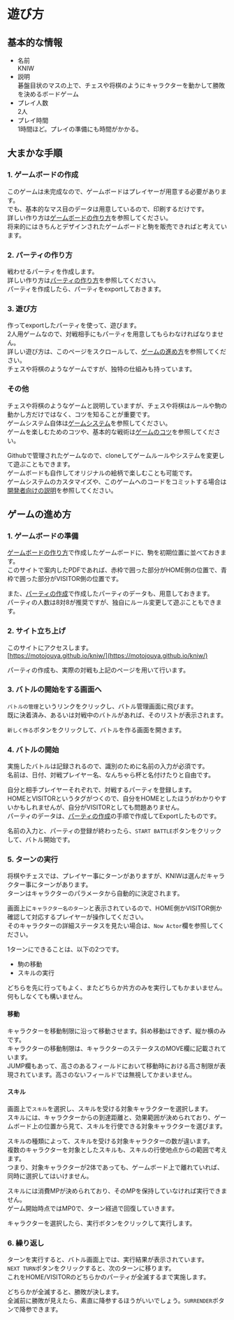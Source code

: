 
# 遊び方

## 基本的な情報
- 名前  
  KNIW  
- 説明  
  碁盤目状のマスの上で、チェスや将棋のようにキャラクターを動かして勝敗を決めるボードゲーム  
- プレイ人数  
  2人  
- プレイ時間  
  1時間ほど。プレイの準備にも時間がかかる。  

## 大まかな手順

### 1. ゲームボードの作成
このゲームは未完成なので、ゲームボードはプレイヤーが用意する必要があります。  
でも、基本的なマス目のデータは用意しているので、印刷するだけです。  
詳しい作り方は[ゲームボードの作り方](/docs/play/make_game_board.md)を参照してください。  
将来的にはきちんとデザインされたゲームボードと駒を販売できればと考えています。  

### 2. パーティの作り方
戦わせるパーティを作成します。  
詳しい作り方は[パーティの作り方](/docs/play/build_party.md)を参照してください。  
パーティを作成したら、パーティをexportしておきます。  

### 3. 遊び方
作ってexportしたパーティを使って、遊びます。  
2人用ゲームなので、対戦相手にもパーティを用意してもらわなければなりません。  
詳しい遊び方は、このページをスクロールして、[ゲームの進め方](/docs/play/how_to_play.md#ゲームの進め方)を参照してください。  
チェスや将棋のようなゲームですが、独特の仕組みも持っています。  

### その他
チェスや将棋のようなゲームと説明していますが、チェスや将棋はルールや駒の動かし方だけではなく、コツを知ることが重要です。  
ゲームシステム自体は[ゲームシステム](/docs/system/game_system.md)を参照してください。  
ゲームを楽しむためのコツや、基本的な戦術は[ゲームのコツ](/docs/play/tips_for_play.md)を参照してください。  

Githubで管理されたゲームなので、cloneしてゲームルールやシステムを変更して遊ぶこともできます。  
ゲームボードも自作してオリジナルの絵柄で楽しむことも可能です。  
ゲームシステムのカスタマイズや、このゲームへのコードをコミットする場合は[開発者向けの説明](/docs/develop/how_to_develop.md)を参照してください。  

## ゲームの進め方

### 1. ゲームボードの準備
[ゲームボードの作り方](/docs/play/make_game_board.md)で作成したゲームボードに、駒を初期位置に並べておきます。  
このサイトで案内したPDFであれば、赤枠で囲った部分がHOME側の位置で、青枠で囲った部分がVISITOR側の位置です。  

また、[パーティの作成](/docs/play/build_party.md)で作成したパーティのデータも、用意しておきます。  
パーティの人数は8対8が推奨ですが、独自にルール変更して遊ぶこともできます。  

### 2. サイト立ち上げ
このサイトにアクセスします。  
[https://motojouya.github.io/kniw/](https://motojouya.github.io/kniw/)  

パーティの作成も、実際の対戦も上記のページを用いて行います。  

### 3. バトルの開始をする画面へ
`バトルの管理`というリンクをクリックし、バトル管理画面に飛びます。  
既に決着済み、あるいは対戦中のバトルがあれば、そのリストが表示されます。  

`新しく作る`ボタンをクリックして、バトルを作る画面を開きます。  

### 4. バトルの開始
実施したバトルは記録されるので、識別のために名前の入力が必須です。  
名前は、日付、対戦プレイヤー名、なんちゃら杯と名付けたりと自由です。  

自分と相手プレイヤーそれぞれで、対戦するパーティを登録します。  
HOMEとVISITORというタグがつくので、自分をHOMEとしたほうがわかりやすいかもしれませんが、自分がVISITORとしても問題ありません。  
パーティのデータは、[パーティの作成](/docs/play/build_party.md)の手順で作成してExportしたものです。  

名前の入力と、パーティの登録が終わったら、`START BATTLE`ボタンをクリックして、バトル開始です。  

### 5. ターンの実行
将棋やチェスでは、プレイヤー事にターンがありますが、KNIWは選んだキャラクター事にターンがあります。  
ターンはキャラクターのパラメータから自動的に決定されます。  

画面上に`キャラクター名のターン`と表示されているので、HOME側かVISITOR側か確認して対応するプレイヤーが操作してください。  
そのキャラクターの詳細ステータスを見たい場合は、`Now Actor`欄を参照してください。  

1ターンにできることは、以下の2つです。
- 駒の移動
- スキルの実行

どちらを先に行ってもよく、またどちらか片方のみを実行してもかまいません。  
何もしなくても構いません。  

#### 移動
キャラクターを移動制限に沿って移動させます。斜め移動はできず、縦か横のみです。  
キャラクターの移動制限は、キャラクターのステータスのMOVE欄に記載されています。  
JUMP欄もあって、高さのあるフィールドにおいて移動時における高さ制限が表現されています。高さのないフィールドでは無視してかまいません。  

#### スキル
画面上で`スキル`を選択し、スキルを受ける対象キャラクターを選択します。  
スキルには、キャラクターからの到達距離と、効果範囲が決められており、ゲームボード上の位置から見て、スキルを行使できる対象キャラクターを選びます。  

スキルの種類によって、スキルを受ける対象キャラクターの数が違います。  
複数のキャラクターを対象としたスキルも、スキルの行使地点からの範囲で考えます。  
つまり、対象キャラクターが2体であっても、ゲームボード上で離れていれば、同時に選択してはいけません。  

スキルには消費MPが決められており、そのMPを保持していなければ実行できません。  
ゲーム開始時点ではMP0で、ターン経過で回復していきます。  

キャラクターを選択したら、実行ボタンをクリックして実行します。  

### 6. 繰り返し
ターンを実行すると、バトル画面上では、実行結果が表示されています。  
`NEXT TURN`ボタンをクリックすると、次のターンに移ります。  
これをHOME/VISITORのどちらかのパーティが全滅するまで実施します。  

どちらかが全滅すると、勝敗が決します。  
全滅前に勝敗が見えたら、素直に降参するほうがいいでしょう。`SURRENDER`ボタンで降参できます。  

